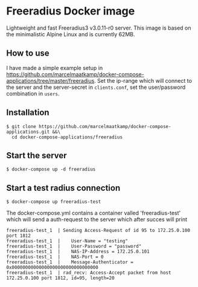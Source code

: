 # Freeradius Docker image

Lightweight and fast Freeradius3 v3.0.11-r0 server. This image is based on the minimalistic Alpine Linux and is currently 62MB. 

## How to use 

I have made a simple example setup in https://github.com/marcelmaatkamp/docker-compose-applications/tree/master/freeradius.  Set the ip-range which will connect to the server and the server-secret in `clients.conf`, set the user/password combination in `users`. 

## Installation
```
$ git clone https://github.com/marcelmaatkamp/docker-compose-applications.git &&\
  cd docker-compose-applications/freeradius
```

## Start the server
```
$ docker-compose up -d freeradius
```

## Start a test radius connection
```
$ docker-compose up freeradius-test
```
The docker-compose.yml contains a container valled 'freeradius-test' which will send a auth-request to the server which after succes will print
```
freeradius-test_1  | Sending Access-Request of id 95 to 172.25.0.100 port 1812
freeradius-test_1  | 	User-Name = "testing"
freeradius-test_1  | 	User-Password = "password"
freeradius-test_1  | 	NAS-IP-Address = 172.25.0.101
freeradius-test_1  | 	NAS-Port = 0
freeradius-test_1  | 	Message-Authenticator = 0x00000000000000000000000000000000
freeradius-test_1  | rad_recv: Access-Accept packet from host 172.25.0.100 port 1812, id=95, length=20
```

